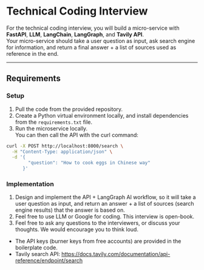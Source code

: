 # Technical Coding Interview

For the technical coding interview, you will build a micro-service with **FastAPI**, **LLM**, **LangChain**, **LangGraph**, and **Tavily API**.  
Your micro-service should take a user question as input, ask search engine for information, and return a final answer + a list of sources used as reference in the end.

---

## Requirements

### Setup
1. Pull the code from the provided repository.  
2. Create a Python virtual environment locally, and install dependencies from the `requirements.txt` file.
3. Run the microservice locally.  
You can then call the API with the curl command:

```bash
curl -X POST http://localhost:8000/search \
  -H "Content-Type: application/json" \
  -d '{
        "question": "How to cook eggs in Chinese way"
      }'
```

### Implementation
1. Design and implement the API + LangGraph AI workflow, so it will take a user question as input, and return an answer + a list of sources (search engine results) that the answer is based on.
2. Feel free to use LLM or Google for coding. This interview is open-book.
3. Feel free to ask any questions to the interviewers, or discuss your thoughts. We would encourage you to think loud.

* The API keys (burner keys from free accounts) are provided in the boilerplate code.
* Tavily search API: https://docs.tavily.com/documentation/api-reference/endpoint/search
